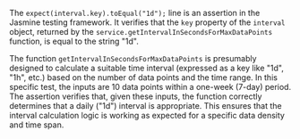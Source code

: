 The `expect(interval.key).toEqual("1d");` line is an assertion in the Jasmine testing framework. It verifies that the `key` property of the `interval` object, returned by the `service.getIntervalInSecondsForMaxDataPoints` function, is equal to the string "1d".

The function `getIntervalInSecondsForMaxDataPoints` is presumably designed to calculate a suitable time interval (expressed as a key like "1d", "1h", etc.) based on the number of data points and the time range. In this specific test, the inputs are 10 data points within a one-week (7-day) period.  The assertion verifies that, given these inputs, the function correctly determines that a daily ("1d") interval is appropriate. This ensures that the interval calculation logic is working as expected for a specific data density and time span.